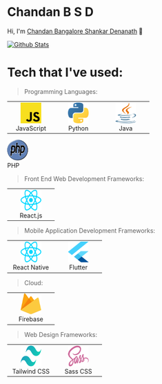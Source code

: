# Chandan B S D

Hi, I'm [Chandan Bangalore Shankar Denanath](https://thebsdc.github.io/chandanbsd) 👋
<br />

[![Github Stats](https://github-readme-stats.vercel.app/api?username=chandanbsd&show_icons=true)](https://github.com/windard)

<h1>Tech that I've used:</h1>

> Programming Languages:

<table>
<tr>
<td align="center" width="96">
<img
src="./img/js.svg"
width="48"
height="48"
alt="JavaScript"
/>
<br />JavaScript
</td>

<td align="center" width="96">
<img
src="./img/python.svg"
width="48"
height="48"
alt="Python"
/>
<br />Python
</td>

<td align="center" width="96">
<img
src="./img/java.svg"
width="48"
height="48"
alt="Java"
/>
<br />Java
</td>
</tr>
</table>

<td align="center" width="96">
<img
src="./img/php.svg"
width="48"
height="48"
alt="PHP"
/>
<br />PHP
</td>
</tr>
</table>

> Front End Web Development Frameworks:

<table>
<tr>
<td align="center" width="96">
<img
src="./img/react.svg"
width="48"
height="48"
alt="React.js"
/>
<br />React.js
</td>
</tr>
</table>

> Mobile Application Development Frameworks:

<table>
<tr>
<td align="center" width="96">
<img
src="./img/react.svg"
width="48"
height="48"
alt="React Native"
/>
<br />React Native
</td>

<td align="center" width="96">
<img
src="./img/flutter-logo.svg"
width="48"
height="48"
alt="Flutter"
/>
<br />Flutter
</td>
</tr>
</table>

> Cloud:

<table>
<tr>
<td align="center" width="96">
<img
src="./img/firebase.svg"
width="48"
height="48"
alt="Firebase"
/>
<br />Firebase
</td>
</tr>
</table>

> Web Design Frameworks:

<table>
<tr>
<td align="center" width="96">
<img
src="./img/tailwindcss.svg"
width="48"
height="48"
alt="Tailwind CSS"
/>
<br />Tailwind CSS
</td>

<td align="center" width="96">
<img
src="./img/sass.svg"
width="48"
height="48"
alt="Sass CSS"
/>
<br />Sass CSS
</td>
</tr>
</table>
